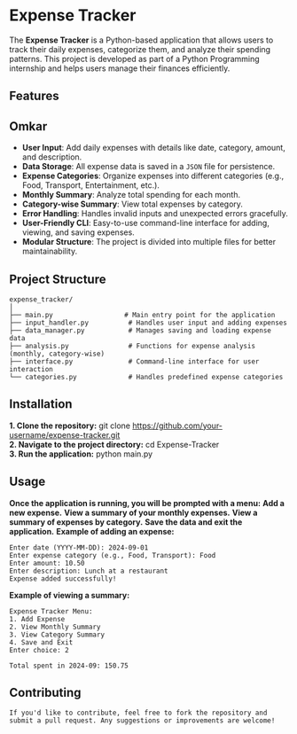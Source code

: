 # Expense Tracker

The **Expense Tracker** is a Python-based application that allows users to track their daily expenses, categorize them, and analyze their spending patterns. This project is developed as part of a Python Programming internship and helps users manage their finances efficiently.

## Features
## Omkar
- **User Input**: Add daily expenses with details like date, category, amount, and description.
- **Data Storage**: All expense data is saved in a `JSON` file for persistence.
- **Expense Categories**: Organize expenses into different categories (e.g., Food, Transport, Entertainment, etc.).
- **Monthly Summary**: Analyze total spending for each month.
- **Category-wise Summary**: View total expenses by category.
- **Error Handling**: Handles invalid inputs and unexpected errors gracefully.
- **User-Friendly CLI**: Easy-to-use command-line interface for adding, viewing, and saving expenses.
- **Modular Structure**: The project is divided into multiple files for better maintainability.

## Project Structure

```plaintext
expense_tracker/
│
├── main.py                  # Main entry point for the application
├── input_handler.py          # Handles user input and adding expenses
├── data_manager.py           # Manages saving and loading expense data
├── analysis.py               # Functions for expense analysis (monthly, category-wise)
├── interface.py              # Command-line interface for user interaction
└── categories.py             # Handles predefined expense categories

```

## Installation

**1. Clone the repository:**  git clone https://github.com/your-username/expense-tracker.git<br/>
**2. Navigate to the project directory:**  cd Expense-Tracker<br/>
**3. Run the application:**  python main.py



## Usage

**Once the application is running, you will be prompted with a menu:**
**Add a new expense.**
**View a summary of your monthly expenses.**
**View a summary of expenses by category.**
**Save the data and exit the application.**
**Example of adding an expense:**

```plaintext
Enter date (YYYY-MM-DD): 2024-09-01
Enter expense category (e.g., Food, Transport): Food
Enter amount: 10.50
Enter description: Lunch at a restaurant
Expense added successfully!

```
**Example of viewing a summary:**
```plaintext
Expense Tracker Menu:
1. Add Expense
2. View Monthly Summary
3. View Category Summary
4. Save and Exit
Enter choice: 2

Total spent in 2024-09: 150.75

```
## Contributing
```plaintext
If you'd like to contribute, feel free to fork the repository and submit a pull request. Any suggestions or improvements are welcome!
